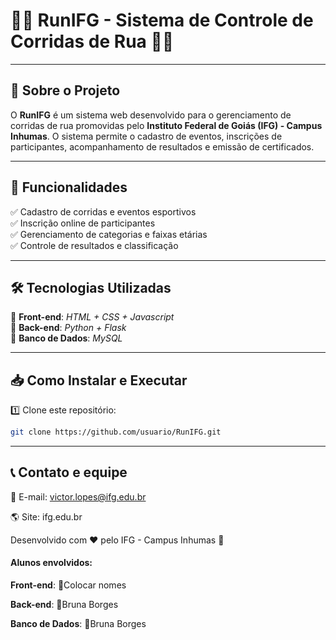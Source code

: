 # 🏃‍♂️ RunIFG - Sistema de Controle de Corridas de Rua 🏃‍♀️

___________

## 📌 Sobre o Projeto  

O **RunIFG** é um sistema web desenvolvido para o gerenciamento de corridas de rua promovidas pelo **Instituto Federal de Goiás (IFG) - Campus Inhumas**. O sistema permite o cadastro de eventos, inscrições de participantes, acompanhamento de resultados e emissão de certificados.  

---

## 🚀 Funcionalidades  

✅ Cadastro de corridas e eventos esportivos  
✅ Inscrição online de participantes  
✅ Gerenciamento de categorias e faixas etárias  
✅ Controle de resultados e classificação  

---

## 🛠️ Tecnologias Utilizadas  

🔹 **Front-end**: *HTML + CSS + Javascript*  
🔹 **Back-end**: *Python + Flask*  
🔹 **Banco de Dados**: *MySQL*  

---

## 📥 Como Instalar e Executar  

1️⃣ Clone este repositório:  
```bash
git clone https://github.com/usuario/RunIFG.git
```
---

## 📞 Contato e equipe

📧 E-mail: victor.lopes@ifg.edu.br

🌎 Site: ifg.edu.br

Desenvolvido com ❤️ pelo IFG - Campus Inhumas 🚀

#### Alunos envolvidos:

**Front-end**:
🔹Colocar nomes

**Back-end**:
🔹Bruna Borges

**Banco de Dados**:
🔹Bruna Borges
